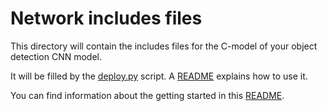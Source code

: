 # Network includes files
This directory will contain the includes files for the C-model of your object detection CNN model.

It will be filled by the [deploy.py](../../../../scripts/deployment/deploy.py) script. A [README](../../../../scripts/deployment/README.md) explains how to use it.

You can find information about the getting started in this [README](../../../../scripts/deployment/README.md).